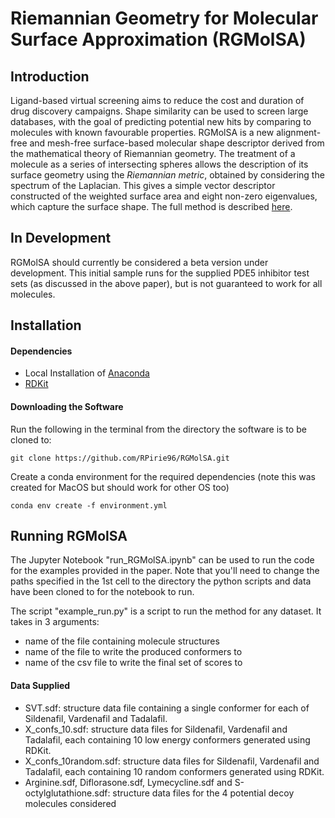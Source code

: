 # Riemannian Geometry for Molecular Surface Approximation (RGMolSA)

## Introduction

Ligand-based virtual screening aims to reduce the cost and duration of drug discovery campaigns. Shape similarity can be used to screen large databases, with the goal of predicting potential new hits by comparing to molecules with known favourable properties. RGMolSA is a new alignment-free and mesh-free surface-based molecular shape descriptor derived from the mathematical theory of Riemannian geometry. The treatment of a molecule as a series of intersecting spheres allows the description of its surface geometry using the _Riemannian metric_, obtained by considering the spectrum of the Laplacian. This gives a simple vector descriptor constructed of the weighted surface area and eight non-zero eigenvalues, which capture the surface shape. The full method is described [here](https://arxiv.org/abs/2201.04230).

## In Development

RGMolSA should currently be considered a beta version under development. This initial sample runs for the supplied PDE5 inhibitor test sets (as discussed in the above paper), but is not guaranteed to work for all molecules.

## Installation

#### Dependencies
- Local Installation of [Anaconda](https://www.anaconda.com)
- [RDKit](https://www.rdkit.org/docs/Install.html)

#### Downloading the Software
Run the following in the terminal from the directory the software is to be cloned to:
```
git clone https://github.com/RPirie96/RGMolSA.git
```

Create a conda environment for the required dependencies (note this was created for MacOS but should work for other OS too)
```
conda env create -f environment.yml
```

## Running RGMolSA

The Jupyter Notebook "run_RGMolSA.ipynb" can be used to run the code for the examples provided in the paper. Note that you'll need to change the paths specified in the 1st cell to the directory the python scripts and data have been cloned to for the notebook to run.

The script "example_run.py" is a script to run the method for any dataset. It takes in 3 arguments:
- name of the file containing molecule structures
- name of the file to write the produced conformers to
- name of the csv file to write the final set of scores to

#### Data Supplied
- SVT.sdf: structure data file containing a single conformer for each of Sildenafil, Vardenafil and Tadalafil.
- X_confs_10.sdf: structure data files for Sildenafil, Vardenafil and Tadalafil, each containing 10 low energy conformers generated using RDKit. 
- X_confs_10random.sdf: structure data files for Sildenafil, Vardenafil and Tadalafil, each containing 10 random conformers generated using RDKit.
- Arginine.sdf, Diflorasone.sdf, Lymecycline.sdf and S-octylglutathione.sdf: structure data files for the 4 potential decoy molecules considered
